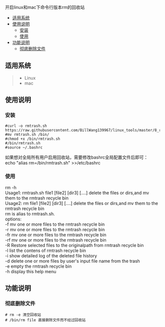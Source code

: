 开启linux和mac下命令行版本rm的回收站

* [适用系统](#适用系统)
* [使用说明](#使用说明)
	* [安装](#安装)
	* [使用](#使用)
* [功能说明](#功能说明)
	* [彻底删除文件](#彻底删除文件)

## 适用系统

> * Linux
> * mac

## 使用说明  

### 安装

```
#curl -o rmtrash.sh https://raw.githubusercontent.com/BillWang139967/linux_tools/master/8_rm/rmtrash.sh
#mv rmtrash.sh /bin/
#chmod +x /bin/rmtrash.sh
#/bin/rmtrash.sh  
#source ~/.bashrc  
```

如果想对全局所有用户启用回收站，需要修改bashrc全局配置文件后即可：  
echo "alias rm=/bin/rmtrash.sh" >>/etc/bashrc  

### 使用  
rm -h  
Usage1: rmtrash.sh file1 [file2] [dir3] [....] delete the files or dirs,and mv them to the rmtrash recycle bin   
Usage2: rm         file1 [file2] [dir3] [....] delete the files or dirs,and mv them to the rmtrash recycle bin  
        rm is alias to rmtrash.sh.  
options:  
	-f  mv one or more files to the rmtrash recycle bin  
	-r  mv one or more files to the rmtrash recycle bin  
	-fr mv one or more files to the rmtrash recycle bin  
	-rf mv one or more files to the rmtrash recycle bin  
	-R  Restore selected files to the originalpath from rmtrash recycle bin  
	-l  list the contens of rmtrash recycle bin  
	-i  show detailed log of the deleted file history  
	-d  delete one or more files by user's input file name from the trash  
	-e  empty the rmtrash recycle bin  
	-h  display this help menu  

## 功能说明  

### 彻底删除文件  
```
# rm -e 清空回收站  
# /bin/rm file 直接删除文件而不经过回收站  
```
